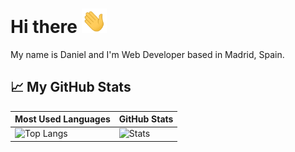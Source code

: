 # Hi there <img src="https://raw.githubusercontent.com/ABSphreak/ABSphreak/master/gifs/Hi.gif" width="40px" />

My name is Daniel and I'm Web Developer based in Madrid, Spain.

##  📈 My GitHub Stats

| Most Used Languages | GitHub Stats |
| ------------------- | ------------ |
| ![Top Langs](https://github-readme-stats.vercel.app/api/top-langs/?username=danigmartin&show_icons=true&hide_title=true&hide_border=true&bg_color=0d1117&text_color=f0f6fc&layout=compact) | ![Stats](https://github-readme-stats.vercel.app/api/?username=danigmartin&show_icons=true&hide_title=true&hide_border=true&bg_color=0d1117&text_color=f0f6fc) |



<!-- ## My organizations with more repos

* [Frontenmentor Challenges](https://github.com/frontendmentor-challenge-repos)
-->


<!--
**danigmartin/danigmartin** is a ✨ _special_ ✨ repository because its `README.md` (this file) appears on your GitHub profile.

Here are some ideas to get you started:

- 🔭 I’m currently working on ...
- 🌱 I’m currently learning ...
- 👯 I’m looking to collaborate on ...
- 🤔 I’m looking for help with ...
- 💬 Ask me about ...
- 📫 How to reach me: ...
- 😄 Pronouns: ...
- ⚡ Fun fact: ...
-->
